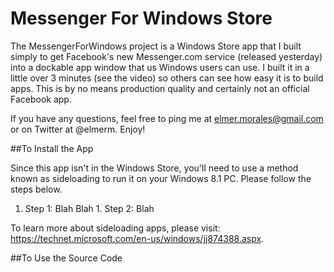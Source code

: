 Messenger For Windows Store
============================

The MessengerForWindows project is a Windows Store app that I built simply to get Facebook's new Messenger.com service (released yesterday) into a dockable app window that us Windows users can use. I built it in a little over 3 minutes (see the video) so others can see how easy it is to build apps. This is by no means production quality and certainly not an official Facebook app.

If you have any questions, feel free to ping me at elmer.morales@gmail.com or on Twitter at @elmerm. Enjoy!

##To Install the App

Since this app isn't in the Windows Store, you'll need to use a method known as sideloading to run it on your Windows 8.1 PC. Please follow the steps below. 
1. Step 1: Blah Blah 1. Step 2: Blah


To learn more about sideloading apps, please visit: https://technet.microsoft.com/en-us/windows/jj874388.aspx.

##To Use the Source Code